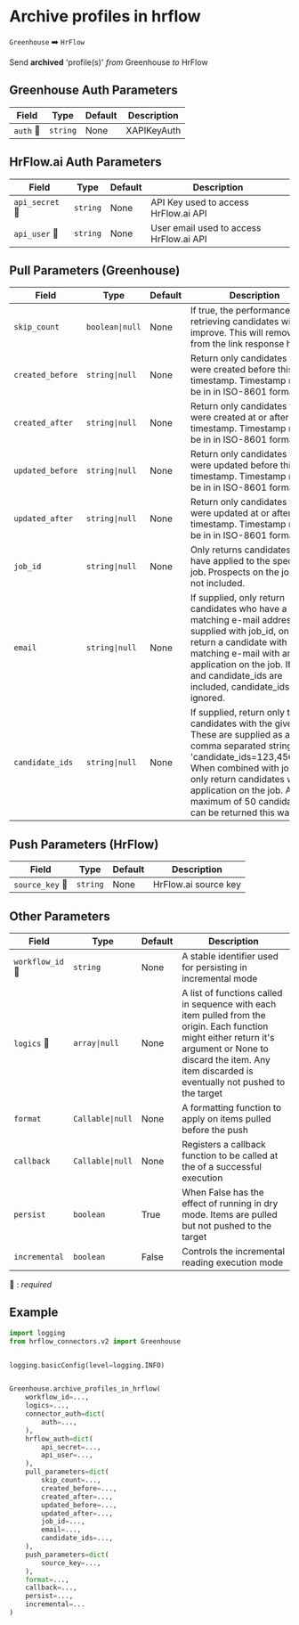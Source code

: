 # Archive profiles in hrflow
`Greenhouse` :arrow_right: `HrFlow`

Send **archived** 'profile(s)' _from_ Greenhouse _to_ HrFlow



## Greenhouse Auth Parameters

| Field | Type | Default | Description |
| ----- | ---- | ------- | ----------- |
| `auth` :red_circle: | `string` | None | XAPIKeyAuth |

## HrFlow.ai Auth Parameters

| Field | Type | Default | Description |
| ----- | ---- | ------- | ----------- |
| `api_secret` :red_circle: | `string` | None | API Key used to access HrFlow.ai API |
| `api_user` :red_circle: | `string` | None | User email used to access HrFlow.ai API |

## Pull Parameters (Greenhouse)

| Field | Type | Default | Description |
| ----- | ---- | ------- | ----------- |
| `skip_count`  | `boolean\|null` | None | If true, the performance of retrieving candidates will improve. This will remove last from the link response header. |
| `created_before`  | `string\|null` | None | Return only candidates that were created before this timestamp. Timestamp must be in in ISO-8601 format. |
| `created_after`  | `string\|null` | None | Return only candidates that were created at or after this timestamp. Timestamp must be in in ISO-8601 format. |
| `updated_before`  | `string\|null` | None | Return only candidates that were updated before this timestamp. Timestamp must be in in ISO-8601 format. |
| `updated_after`  | `string\|null` | None | Return only candidates that were updated at or after this timestamp. Timestamp must be in in ISO-8601 format. |
| `job_id`  | `string\|null` | None | Only returns candidates who have applied to the specified job. Prospects on the job are not included. |
| `email`  | `string\|null` | None | If supplied, only return candidates who have a matching e-mail address. If supplied with job_id, only return a candidate with a matching e-mail with an application on the job. If email and candidate_ids are included, candidate_ids will be ignored. |
| `candidate_ids`  | `string\|null` | None | If supplied, return only the candidates with the given ids. These are supplied as a comma separated string. e.g.: 'candidate_ids=123,456,789'. When combined with job_id, only return candidates with an application on the job. A maximum of 50 candidates can be returned this way. |

## Push Parameters (HrFlow)

| Field | Type | Default | Description |
| ----- | ---- | ------- | ----------- |
| `source_key` :red_circle: | `string` | None | HrFlow.ai source key |

## Other Parameters

| Field | Type | Default | Description |
| ----- | ---- | ------- | ----------- |
| `workflow_id` :red_circle: | `string` | None | A stable identifier used for persisting in incremental mode |
| `logics` :red_circle: | `array\|null` | None | A list of functions called in sequence with each item pulled from the origin. Each function might either return it's argument or None to discard the item. Any item discarded is eventually not pushed to the target |
| `format`  | `Callable\|null` | None | A formatting function to apply on items pulled before the push |
| `callback`  | `Callable\|null` | None | Registers a callback function to be called at the of a successful execution |
| `persist`  | `boolean` | True | When False has the effect of running in dry mode. Items are pulled but not pushed to the target |
| `incremental`  | `boolean` | False | Controls the incremental reading execution mode |

:red_circle: : *required*

## Example

```python
import logging
from hrflow_connectors.v2 import Greenhouse


logging.basicConfig(level=logging.INFO)


Greenhouse.archive_profiles_in_hrflow(
    workflow_id=...,
    logics=...,
    connector_auth=dict(
        auth=...,
    ),
    hrflow_auth=dict(
        api_secret=...,
        api_user=...,
    ),
    pull_parameters=dict(
        skip_count=...,
        created_before=...,
        created_after=...,
        updated_before=...,
        updated_after=...,
        job_id=...,
        email=...,
        candidate_ids=...,
    ),
    push_parameters=dict(
        source_key=...,
    ),
    format=...,
    callback=...,
    persist=...,
    incremental=...
)
```